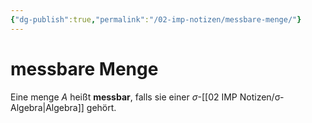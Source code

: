 ```yaml
---
{"dg-publish":true,"permalink":"/02-imp-notizen/messbare-menge/"}
---
```


# messbare Menge
Eine menge $A$ heißt **messbar**, falls sie einer $\sigma$-[[02 IMP Notizen/σ-Algebra\|Algebra]] gehört. 